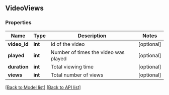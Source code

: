 ## VideoViews

### Properties
Name | Type | Description | Notes
------------ | ------------- | ------------- | -------------
**video_id** | **int** | Id of the video | [optional] 
**played** | **int** | Number of times the video was played | [optional] 
**duration** | **int** | Total viewing time | [optional] 
**views** | **int** | Total number of views | [optional] 

[[Back to Model list]](#documentation-for-models) [[Back to API list]](#documentation-for-api-endpoints)



